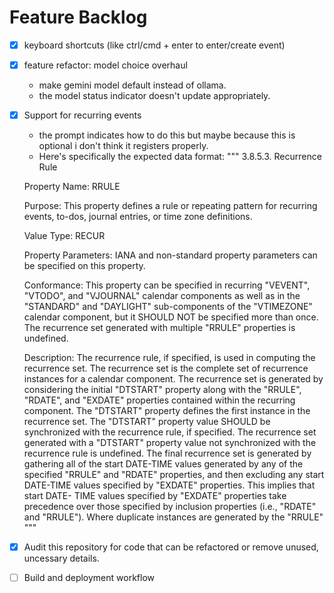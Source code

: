 # Feature Backlog

- [x] keyboard shortcuts (like ctrl/cmd + enter to enter/create event)
- [x] feature refactor: model choice overhaul
  - make gemini model default instead of ollama.
  - the model status indicator doesn't update appropriately. 
- [x] Support for recurring events
  - the prompt indicates how to do this but maybe because this is optional i don't think it registers properly.
  - Here's specifically the expected data format:
    """
    3.8.5.3.  Recurrence Rule

   Property Name:  RRULE

   Purpose:  This property defines a rule or repeating pattern for
      recurring events, to-dos, journal entries, or time zone
      definitions.

   Value Type:  RECUR

   Property Parameters:  IANA and non-standard property parameters can
      be specified on this property.

   Conformance:  This property can be specified in recurring "VEVENT",
      "VTODO", and "VJOURNAL" calendar components as well as in the
      "STANDARD" and "DAYLIGHT" sub-components of the "VTIMEZONE"
      calendar component, but it SHOULD NOT be specified more than once.
      The recurrence set generated with multiple "RRULE" properties is
      undefined.

   Description:  The recurrence rule, if specified, is used in computing
      the recurrence set.  The recurrence set is the complete set of
      recurrence instances for a calendar component.  The recurrence set
      is generated by considering the initial "DTSTART" property along
      with the "RRULE", "RDATE", and "EXDATE" properties contained
      within the recurring component.  The "DTSTART" property defines
      the first instance in the recurrence set.  The "DTSTART" property
      value SHOULD be synchronized with the recurrence rule, if
      specified.  The recurrence set generated with a "DTSTART" property
      value not synchronized with the recurrence rule is undefined.  The
      final recurrence set is generated by gathering all of the start
      DATE-TIME values generated by any of the specified "RRULE" and
      "RDATE" properties, and then excluding any start DATE-TIME values
      specified by "EXDATE" properties.  This implies that start DATE-
      TIME values specified by "EXDATE" properties take precedence over
      those specified by inclusion properties (i.e., "RDATE" and
      "RRULE").  Where duplicate instances are generated by the "RRULE"
    """
- [x] Audit this repository for code that can be refactored or remove unused, uncessary details.
- [ ] Build and deployment workflow
